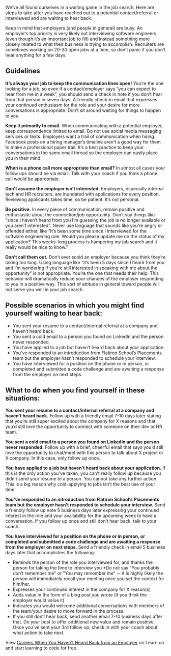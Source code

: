 We’ve all found ourselves in a waiting game in the job search. Here are steps to take after you have reached out to a potential contact/referral or interviewed and are waiting to hear back.

Keep in mind that employers (and people in general) are busy. An employer’s top priority is very likely not interviewing software engineers (even though it’s an important job to fill) and instead something more closely related to what their business is trying to accomplish. Recruiters are sometimes working on 20-30 open jobs at a time, so don’t panic if you don’t hear anything for a few days. 

## Guidelines

**It’s always your job to keep the communication lines open!** You’re the one looking for a job, so even if a contact/employer says “you can expect to hear from me in a week”, you should send a check in note if you don’t hear from that person in seven days. A friendly check-in email that expresses your continued enthusiasm for the role and your desire for more conversations is appropriate.  Don’t sit around waiting for things to happen to you. 

**Keep it primarily to email.** When communicating with a potential employer, keep correspondence limited to email. Do not use social media messaging services or texts. Employers want a trail of communication when hiring. Facebook posts on a hiring manager’s timeline aren’t a good way for them to make a professional paper trail. It’s a best practice to keep your conversations in the same email thread so the employer can easily place you in their mind. 

**When is a phone call more appropriate than email?** In almost all cases your follow ups should be via email. Talk with your coach if you think a phone call would be appropriate.

**Don’t assume the employer isn’t interested.** Employers, especially internal tech and HR recruiters, are inundated with applications for every position. Reviewing applicants takes time, so be patient. It’s not personal. 

**Be positive.** In every piece of communication, remain positive and enthusiastic about the connection/job opportunity. Don’t say things like “since I haven’t heard from you I’m guessing the job is no longer available or you aren’t interested”. Never use language that sounds like you’re angry or offended either, like “It’s been some time since I interviewed for the software engineering role. Would you please update me on the status of my application? This weeks-long process is hampering my job search and it really would be nice to know.”

**Don’t call them out.** Don’t ever scold an employer because you think they’re taking too long. Using language like “it’s been 5 days since I heard from you and I’m wondering if you’re still interested in speaking with me about the opportunity” is not appropriate. You’re the one that needs their help.  This behavior will dramatically reduce your chances of the employer responding to you in a positive way. This sort of attitude in general toward people will not serve you well in your job search.

## Possible scenarios in which you might find yourself waiting to hear back:
- You sent your resume to a contact/internal referral at a company and haven’t heard back.
- You sent a cold email to a person you found on LinkedIn and the person never responded.
- You have applied to a job but haven’t heard back about your application.
- You’ve responded to an introduction from Flatiron School’s Placements team but the employer hasn’t responded to schedule your interview.
- You have interviewed for a position on the phone or in person, or completed and submitted a code challenge and are awaiting a response from the employer on next steps.


## What to do when you find yourself in these situations:

**You sent your resume to a contact/internal referral at a company and haven’t heard back.** Follow up with a friendly email 7-10 days later stating that you’re still super excited about the company for X reasons and that you’d still love the opportunity to connect with someone on their dev or HR team.

**You sent a cold email to a person you found on LinkedIn and the person never responded.** Follow up with a brief, cheerful email that says you’d still love the opportunity to chat/meet with this person to talk about X project or X company. In this case, only follow up once. 

**You have applied to a job but haven’t heard back about your application.** If this is the only action you’ve taken, you can’t really follow up because you didn’t send your resume to a person. You cannot take any further action. This is a big reason why cold-applying to jobs isn’t the best use of your time.

**You’ve responded to an introduction from Flatiron School’s Placements team but the employer hasn’t responded to schedule your interview.** Send a friendly follow up note 5 business days later expressing your continued interest in the role and your availability for the upcoming week to have a conversation. If you follow up once and still don’t hear back, talk to your coach.

**You have interviewed for a position on the phone or in person, or completed and submitted a code challenge and are awaiting a response from the employer on next steps.** Send a friendly check in email 5 business days later that accomplishes the following:
* Reminds the person of the role you interviewed for, and thanks the person for taking the time to interview you *Do not say “You probably don’t remember me” or “You may remember me” -- it is highly likely the person will immediately recall your meeting once you set the context for him/her. 
* Expresses your continued interest in the company for X reason(s)
* Adds value in the form of a blog post you wrote (if you think the employer would value it)
* Indicates you would welcome additional conversations with members of the team/your desire to move forward in the process.
* If you still don’t hear back, send another email 7-10 business days after that. Do your best to offer additional new value and remain positive. Once you’ve sent your 3rd follow up, check in with your coach about what action to take next. 


<p class='util--hide'>View <a href='https://learn.co/lessons/careers-when-you-haven-t-heard-back-from-an-employer'>Careers When You Haven't Heard Back from an Employer</a> on Learn.co and start learning to code for free.</p>
